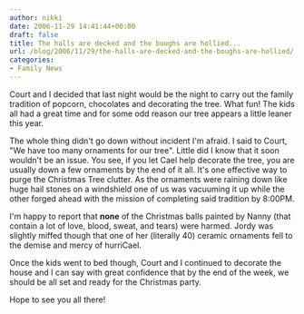 ```yaml
---
author: nikki
date: 2006-11-29 14:41:44+00:00
draft: false
title: The halls are decked and the boughs are hollied...
url: /blog/2006/11/29/the-halls-are-decked-and-the-boughs-are-hollied/
categories:
- Family News
---
```


Court and I decided that last night would be the night to carry out the family tradition of popcorn, chocolates and decorating the tree.  What fun!  The kids all had a great time and for some odd reason our tree appears a little leaner this year.

The whole thing didn't go down without incident I'm afraid.  I said to Court, "We have too many ornaments for our tree".  Little did I know that it soon wouldn't be an issue.  You see, if you let Cael help decorate the tree, you are usually down a few ornaments by the end of it all.  It's one effective way to purge the Christmas Tree clutter.  As the ornaments were raining down like huge hail stones on a windshield one of us was vacuuming it up while the other forged ahead with the mission of completing said tradition by 8:00PM.

I'm happy to report that **none** of the Christmas balls painted by Nanny (that contain a lot of love, blood, sweat, and tears) were harmed.  Jordy was slightly miffed though that one of her (literally 40) ceramic ornaments fell to the demise and mercy of hurriCael.

Once the kids went to bed though, Court and I continued to decorate the house and I can say with great confidence that by the end of the week, we should be all set and ready for the Christmas party.

Hope to see you all there!
